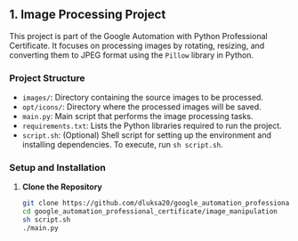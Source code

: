 ## 1. Image Processing Project

This project is part of the Google Automation with Python Professional Certificate. It focuses on processing images by rotating, resizing, and converting them to JPEG format using the `Pillow` library in Python.

### Project Structure

- `images/`: Directory containing the source images to be processed.
- `opt/icons/`: Directory where the processed images will be saved.
- `main.py`: Main script that performs the image processing tasks.
- `requirements.txt`: Lists the Python libraries required to run the project.
- `script.sh`: (Optional) Shell script for setting up the environment and installing dependencies. To execute, run `sh script.sh`.

### Setup and Installation

1. **Clone the Repository**

   ```bash
   git clone https://github.com/dluksa20/google_automation_professional_certificate.git
   cd google_automation_professional_certificate/image_manipulation
   sh script.sh
   ./main.py
